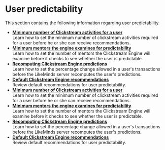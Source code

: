 # User predictability

This section contains the following information regarding user predictability.

-   **[Minimum number of Clickstream activities for a user](../pzn/pzn_minimum_clickstream_activities.md)**  
Learn how to set the minimum number of clickstream activities required for a user before he or she can receive recommendations.
-   **[Minimum mentors the engine examines for predictability](../pzn/pzn_minimum_mentors_predictability.md)**  
Learn how to set the number of mentors the Clickstream Engine will examine before it checks to see whether the user is predictable.
-   **[Recomputing Clickstream Engine predictions](../pzn/pzn_recompute_clickstream_predictions.md)**  
Learn how to set the percentage change allowed in a user's transactions before the LikeMinds server recomputes the user's predictions.
-   **[Default Clickstream Engine recommendations](../pzn/pzn_default_clickstream_recommendations.md)**  
Review default recommendations for user predictability.
-   **[Minimum number of Clickstream activities for a user](../pzn/pzn_minimum_clickstream_activities.md)**  
Learn how to set the minimum number of clickstream activities required for a user before he or she can receive recommendations.
-   **[Minimum mentors the engine examines for predictability](../pzn/pzn_minimum_mentors_predictability.md)**  
Learn how to set the number of mentors the Clickstream Engine will examine before it checks to see whether the user is predictable.
-   **[Recomputing Clickstream Engine predictions](../pzn/pzn_recompute_clickstream_predictions.md)**  
Learn how to set the percentage change allowed in a user's transactions before the LikeMinds server recomputes the user's predictions.
-   **[Default Clickstream Engine recommendations](../pzn/pzn_default_clickstream_recommendations.md)**  
Review default recommendations for user predictability.


